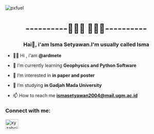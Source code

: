 ![pxfuel](https://github.com/Geofisika-UGM/p01-dasar-dasar-git-ardmete/assets/116077367/024cdc17-cf6e-452f-b189-0f9a2e2a1e8c)
<h1 align="center">----------👋👋👋 👋👋👋----------</h1>
<h3 align="center">Hai👋, i'am Isma Setyawan.I'm usually called Isma</h3>

- 👦🏾 Hi , i'am **@ardmete**

- 🌱 I’m currently learning **Geophysics and Python Software**

- 👀 I’m interested in **in paper and poster**

- 🏫 I’m studying **in Gadjah Mada University**

- 📫 How to reach me **ismasetyawan2004@mail.ugm.ac.id**

<h3 align="left">Connect with me:</h3>
<p align="left">
<a href="https://instagram.com/xyzabcis" target="blank"><img align="center" src="https://raw.githubusercontent.com/rahuldkjain/github-profile-readme-generator/master/src/images/icons/Social/instagram.svg" alt="xyzabcis" height="30" width="40" /></a>
</p>
